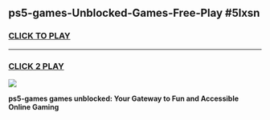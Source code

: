 
## ps5-games-Unblocked-Games-Free-Play #5lxsn
<h3>
<a href="https://us.freeplayer.one?title=ps5-games&ref=9M">CLICK TO PLAY</a></h3>
<hr>

<h3>
<a href="https://us.freeplayer.one?title=ps5-games&ref=9M">CLICK 2 PLAY</a>
  
</h3>

<a href="https://us.freeplayer.one?title=ps5-games&ref=9M"><img src="https://clearcache.store/games.png"></a>


**ps5-games games unblocked: Your Gateway to Fun and Accessible Online Gaming**
